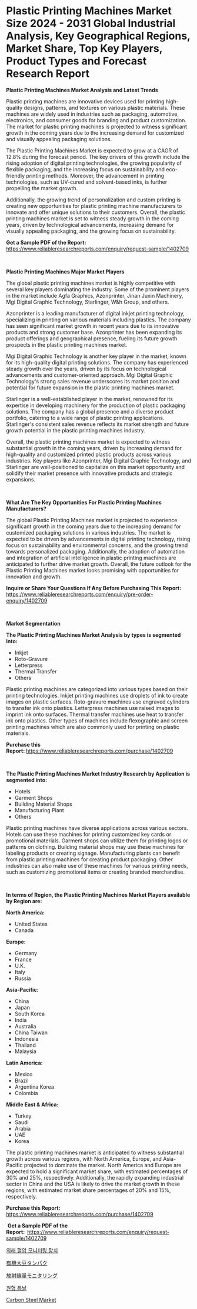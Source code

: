<p><h1>Plastic Printing Machines Market Size 2024 - 2031 Global Industrial Analysis, Key Geographical Regions, Market Share, Top Key Players, Product Types and Forecast Research Report</h1></p><p><strong>Plastic Printing Machines Market Analysis and Latest Trends</strong></p>
<p><p>Plastic printing machines are innovative devices used for printing high-quality designs, patterns, and textures on various plastic materials. These machines are widely used in industries such as packaging, automotive, electronics, and consumer goods for branding and product customization. The market for plastic printing machines is projected to witness significant growth in the coming years due to the increasing demand for customized and visually appealing packaging solutions.</p><p>The Plastic Printing Machines Market is expected to grow at a CAGR of 12.8% during the forecast period. The key drivers of this growth include the rising adoption of digital printing technologies, the growing popularity of flexible packaging, and the increasing focus on sustainability and eco-friendly printing methods. Moreover, the advancement in printing technologies, such as UV-cured and solvent-based inks, is further propelling the market growth.</p><p>Additionally, the growing trend of personalization and custom printing is creating new opportunities for plastic printing machine manufacturers to innovate and offer unique solutions to their customers. Overall, the plastic printing machines market is set to witness steady growth in the coming years, driven by technological advancements, increasing demand for visually appealing packaging, and the growing focus on sustainability.</p></p>
<p><strong>Get a Sample PDF of the Report:&nbsp;</strong> <a href="https://www.reliableresearchreports.com/enquiry/request-sample/1402709">https://www.reliableresearchreports.com/enquiry/request-sample/1402709</a></p>
<p>&nbsp;</p>
<p><strong>Plastic Printing Machines Major Market Players</strong></p>
<p><p>The global plastic printing machines market is highly competitive with several key players dominating the industry. Some of the prominent players in the market include Agfa Graphics, Azonprinter, Jinan Juxin Machinery, Mgi Digital Graphic Technology, Starlinger, W&h Group, and others.</p><p>Azonprinter is a leading manufacturer of digital inkjet printing technology, specializing in printing on various materials including plastics. The company has seen significant market growth in recent years due to its innovative products and strong customer base. Azonprinter has been expanding its product offerings and geographical presence, fueling its future growth prospects in the plastic printing machines market.</p><p>Mgi Digital Graphic Technology is another key player in the market, known for its high-quality digital printing solutions. The company has experienced steady growth over the years, driven by its focus on technological advancements and customer-oriented approach. Mgi Digital Graphic Technology's strong sales revenue underscores its market position and potential for future expansion in the plastic printing machines market.</p><p>Starlinger is a well-established player in the market, renowned for its expertise in developing machinery for the production of plastic packaging solutions. The company has a global presence and a diverse product portfolio, catering to a wide range of plastic printing applications. Starlinger's consistent sales revenue reflects its market strength and future growth potential in the plastic printing machines industry.</p><p>Overall, the plastic printing machines market is expected to witness substantial growth in the coming years, driven by increasing demand for high-quality and customized printed plastic products across various industries. Key players like Azonprinter, Mgi Digital Graphic Technology, and Starlinger are well-positioned to capitalize on this market opportunity and solidify their market presence with innovative products and strategic expansions.</p></p>
<p>&nbsp;</p>
<p><strong>What Are The Key Opportunities For Plastic Printing Machines Manufacturers?</strong></p>
<p><p>The global Plastic Printing Machines market is projected to experience significant growth in the coming years due to the increasing demand for customized packaging solutions in various industries. The market is expected to be driven by advancements in digital printing technology, rising focus on sustainability and environmental concerns, and the growing trend towards personalized packaging. Additionally, the adoption of automation and integration of artificial intelligence in plastic printing machines are anticipated to further drive market growth. Overall, the future outlook for the Plastic Printing Machines market looks promising with opportunities for innovation and growth.</p></p>
<p><strong>Inquire or Share Your Questions If Any Before Purchasing This Report:</strong> <a href="https://www.reliableresearchreports.com/enquiry/pre-order-enquiry/1402709">https://www.reliableresearchreports.com/enquiry/pre-order-enquiry/1402709</a></p>
<p>&nbsp;</p>
<p><strong>Market Segmentation</strong></p>
<p><strong>The Plastic Printing Machines Market Analysis by types is segmented into:</strong></p>
<p><ul><li>Inkjet</li><li>Roto-Gravure</li><li>Letterpress</li><li>Thermal Transfer</li><li>Others</li></ul></p>
<p><p>Plastic printing machines are categorized into various types based on their printing technologies. Inkjet printing machines use droplets of ink to create images on plastic surfaces. Roto-gravure machines use engraved cylinders to transfer ink onto plastics. Letterpress machines use raised images to imprint ink onto surfaces. Thermal transfer machines use heat to transfer ink onto plastics. Other types of machines include flexographic and screen printing machines which are also commonly used for printing on plastic materials.</p></p>
<p><strong>Purchase this Report:&nbsp;</strong><a href="https://www.reliableresearchreports.com/purchase/1402709">https://www.reliableresearchreports.com/purchase/1402709</a></p>
<p>&nbsp;</p>
<p><strong>The Plastic Printing Machines Market Industry Research by Application is segmented into:</strong></p>
<p><ul><li>Hotels</li><li>Garment Shops</li><li>Building Material Shops</li><li>Manufacturing Plant</li><li>Others</li></ul></p>
<p><p>Plastic printing machines have diverse applications across various sectors. Hotels can use these machines for printing customized key cards or promotional materials. Garment shops can utilize them for printing logos or patterns on clothing. Building material shops may use these machines for labeling products or creating signage. Manufacturing plants can benefit from plastic printing machines for creating product packaging. Other industries can also make use of these machines for various printing needs, such as customizing promotional items or creating branded merchandise.</p></p>
<p>&nbsp;</p>
<p><strong>In terms of Region, the Plastic Printing Machines Market Players available by Region are:</strong></p>
<p>
    <p> <strong> North America: </strong>
        <ul>
            <li>United States</li>
            <li>Canada</li>
        </ul>
        </p> 
    <p> <strong> Europe: </strong>
        <ul>
            <li>Germany</li>
            <li>France</li>
            <li>U.K.</li>
            <li>Italy</li>
            <li>Russia</li>
        </ul>
        </p> 
    <p> <strong> Asia-Pacific: </strong>
        <ul>
            <li>China</li>
            <li>Japan</li>
            <li>South Korea</li>
            <li>India</li>
            <li>Australia</li>
            <li>China Taiwan</li>
            <li>Indonesia</li>
            <li>Thailand</li>
            <li>Malaysia</li>
        </ul>
        </p> 
    <p> <strong> Latin America: </strong>
        <ul>
            <li>Mexico</li>
            <li>Brazil</li>
            <li>Argentina Korea</li>
            <li>Colombia</li>
        </ul>
        </p> 
    <p> <strong> Middle East & Africa: </strong>
        <ul>
            <li>Turkey</li>
            <li>Saudi</li>
            <li>Arabia</li>
            <li>UAE</li>
            <li>Korea</li>
        </ul>
    </p>
    </p>
<p><p>The plastic printing machines market is anticipated to witness substantial growth across various regions, with North America, Europe, and Asia-Pacific projected to dominate the market. North America and Europe are expected to hold a significant market share, with estimated percentages of 30% and 25%, respectively. Additionally, the rapidly expanding industrial sector in China and the USA is likely to drive the market growth in these regions, with estimated market share percentages of 20% and 15%, respectively.</p></p>
<p><strong>Purchase this Report: </strong><a href="https://www.reliableresearchreports.com/purchase/1402709">https://www.reliableresearchreports.com/purchase/1402709</a></p>
<p>&nbsp;<strong>Get a Sample PDF of the Report:&nbsp;&nbsp;</strong><a href="https://www.reliableresearchreports.com/enquiry/request-sample/1402709">https://www.reliableresearchreports.com/enquiry/request-sample/1402709</a></p>
<p><strong></strong></p>
<p><p><a href="https://medium.com/@timothychapman46/%EC%9D%B4%EB%8F%99%EC%8B%9D-%ED%98%88%EC%95%95-%EB%AA%A8%EB%8B%88%ED%84%B0%EB%A7%81-%EC%9E%A5%EC%B9%98-%EC%8B%9C%EC%9E%A5-%EC%A0%90%EC%9C%A0%EC%9C%A8-%EB%B3%80%ED%99%94-%EB%B0%8F-%EC%8B%9C%EC%9E%A5-%EC%84%B1%EC%9E%A5-%EB%8F%99%ED%96%A5-2024-2031-7d9a2259021b">외래 혈압 모니터링 장치</a></p><p><a href="https://medium.com/@reyeshowell655/%E3%82%AA%E3%83%BC%E3%82%AC%E3%83%8B%E3%83%83%E3%82%AF%E5%A4%A7%E8%B1%86%E3%83%97%E3%83%AD%E3%83%86%E3%82%A4%E3%83%B3%E5%B8%82%E5%A0%B4%E3%81%AE%E8%A6%8F%E6%A8%A1-cagr-%E3%83%88%E3%83%AC%E3%83%B3%E3%83%89-2024-2030-22d26b5ebb8e">有機大豆タンパク</a></p><p><a href="https://medium.com/@reyeshowell655/%E6%94%BE%E5%B0%84%E7%B7%9A%E9%87%8F%E3%83%A2%E3%83%8B%E3%82%BF%E3%83%AA%E3%83%B3%E3%82%B0%E5%B8%82%E5%A0%B4%E3%83%AC%E3%83%9D%E3%83%BC%E3%83%88%E3%81%AF-%E3%81%93%E3%81%AE%E5%B8%82%E5%A0%B4%E3%81%AE%E6%9C%80%E6%96%B0%E3%83%88%E3%83%AC%E3%83%B3%E3%83%89%E3%81%A8%E6%88%90%E9%95%B7%E6%A9%9F%E4%BC%9A%E3%82%92%E6%98%8E%E3%82%89%E3%81%8B%E3%81%AB%E3%81%97%E3%81%BE%E3%81%99-a5751eaeef28">放射線量モニタリング</a></p><p><a href="https://medium.com/@timothychapman46/%EC%9B%90%ED%98%95-%ED%86%B1%EB%82%A0-%EC%8B%9C%EC%9E%A5-%EB%B3%B4%EA%B3%A0%EC%84%9C%EB%8A%94%EC%9D%B4-%EC%8B%9C%EC%9E%A5%EC%9D%98-%EC%B5%9C%EC%8B%A0-%EB%8F%99%ED%96%A5%EA%B3%BC-%EC%84%B1%EC%9E%A5-%EA%B8%B0%ED%9A%8C%EB%A5%BC-%EB%B3%B4%EC%97%AC%EC%A4%8D%EB%8B%88%EB%8B%A4-039aa1c86cdb">원형 톱날</a></p><p><a href="https://view.publitas.com/reportprime-1/carbon-steel-market-research-report-the-key-to-successful-business-strategy-forecasted-for-period-from-2024-2031/">Carbon Steel Market</a></p></p>